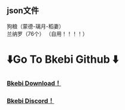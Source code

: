 ## json文件  
狗粮（蒙德-璃月-稻妻）  
兰纳罗（76个）
（自用！！！！）

# ⬇️Go To Bkebi Github ⬇️

###           [Bkebi Download！](https://github.com/Bkebi-Group/Bkebi-GC-Release)  
###           [Bkebi Discord！](https://discord.com/invite/bkebi)  
